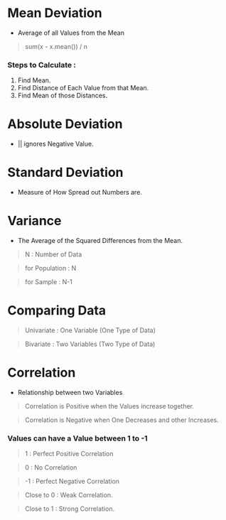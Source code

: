 # Mean Deviation  

- Average of all Values from the Mean

> sum(x - x.mean()) / n

### Steps to Calculate :
1. Find Mean.
2. Find Distance of Each Value from that Mean.
3. Find Mean of those Distances.

# Absolute Deviation
- || ignores Negative Value.

# Standard Deviation
- Measure of How Spread out Numbers are.

# Variance
- The Average of the Squared Differences from the Mean.

> N : Number of Data

> for Population : N

> for Sample : N-1

# Comparing Data 

> Univariate : One Variable (One Type of Data)

> Bivariate : Two Variables (Two Type of Data)

# Correlation 
- Relationship between two Variables

> Correlation is Positive when the Values increase together.

> Correlation is Negative when One Decreases and other Increases.

### Values can have a Value between 1 to -1
> 1 : Perfect Positive Correlation

> 0 : No Correlation

> -1 : Perfect Negative Correlation

> Close to 0 : Weak Correlation.

> Close to 1 : Strong Correlation.
